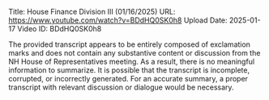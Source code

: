 Title: House Finance Division III (01/16/2025)
URL: https://www.youtube.com/watch?v=BDdHQ0SK0h8
Upload Date: 2025-01-17
Video ID: BDdHQ0SK0h8

The provided transcript appears to be entirely composed of exclamation marks and does not contain any substantive content or discussion from the NH House of Representatives meeting. As a result, there is no meaningful information to summarize. It is possible that the transcript is incomplete, corrupted, or incorrectly generated. For an accurate summary, a proper transcript with relevant discussion or dialogue would be necessary.